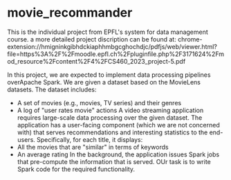 # movie_recommander
This is the individual project from EPFL's system for data management course.
a more detailed project discription can be found at: 
chrome-extension://hmigninkgibhdckiaphhmbgcghochdjc/pdfjs/web/viewer.html?file=https%3A%2F%2Fmoodle.epfl.ch%2Fpluginfile.php%2F3171624%2Fmod_resource%2Fcontent%2F4%2FCS460_2023_project-5.pdf

In this project, we are expected to implement data processing pipelines overApache Spark.
We are given a dataset based on the MovieLens datasets. 
The dataset includes: 
- A set of movies (e.g., movies, TV series) and their genres 
- A log of "user rates movie" actions 
A video streaming application requires large-scale data processing over the given dataset. The application has a user-facing component (which we are not concerned with) that serves recommendations and interesting statistics to the end-users. 
Specifically, for each title, it displays: 
- All the movies that are "similar" in terms of keywords
- An average rating 
In the background, the application issues Spark jobs that pre-compute the information that is served. OUr task is to write Spark code for the required functionality.
